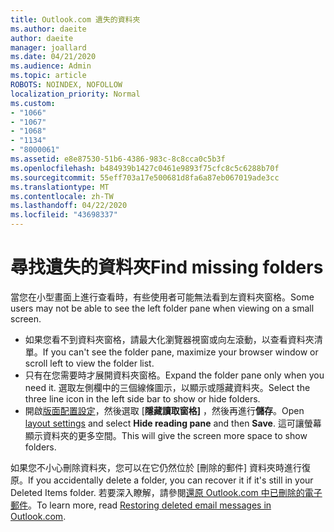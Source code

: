 ```yaml
---
title: Outlook.com 遺失的資料夾
ms.author: daeite
author: daeite
manager: joallard
ms.date: 04/21/2020
ms.audience: Admin
ms.topic: article
ROBOTS: NOINDEX, NOFOLLOW
localization_priority: Normal
ms.custom:
- "1066"
- "1067"
- "1068"
- "1134"
- "8000061"
ms.assetid: e8e87530-51b6-4386-983c-8c8cca0c5b3f
ms.openlocfilehash: b484939b1427c0461e9893f75cfc8c5c6288b70f
ms.sourcegitcommit: 55eff703a17e500681d8fa6a87eb067019ade3cc
ms.translationtype: MT
ms.contentlocale: zh-TW
ms.lasthandoff: 04/22/2020
ms.locfileid: "43698337"
---
```

# <a name="find-missing-folders"></a><span data-ttu-id="70498-102">尋找遺失的資料夾</span><span class="sxs-lookup"><span data-stu-id="70498-102">Find missing folders</span></span>

<span data-ttu-id="70498-103">當您在小型畫面上進行查看時，有些使用者可能無法看到左資料夾窗格。</span><span class="sxs-lookup"><span data-stu-id="70498-103">Some users may not be able to see the left folder pane when viewing on a small screen.</span></span>

- <span data-ttu-id="70498-104">如果您看不到資料夾窗格，請最大化瀏覽器視窗或向左滾動，以查看資料夾清單。</span><span class="sxs-lookup"><span data-stu-id="70498-104">If you can't see the folder pane, maximize your browser window or scroll left to view the folder list.</span></span>
- <span data-ttu-id="70498-105">只有在您需要時才展開資料夾窗格。</span><span class="sxs-lookup"><span data-stu-id="70498-105">Expand the folder pane only when you need it.</span></span> <span data-ttu-id="70498-106">選取左側欄中的三個線條圖示，以顯示或隱藏資料夾。</span><span class="sxs-lookup"><span data-stu-id="70498-106">Select the three line icon in the left side bar to show or hide folders.</span></span>
- <span data-ttu-id="70498-107">開啟[版面配置設定](https://outlook.live.com/mail/options/mail/layout)，然後選取 [**隱藏讀取窗格]** ，然後再進行**儲存**。</span><span class="sxs-lookup"><span data-stu-id="70498-107">Open [layout settings](https://outlook.live.com/mail/options/mail/layout) and select **Hide reading pane** and then **Save**.</span></span> <span data-ttu-id="70498-108">這可讓螢幕顯示資料夾的更多空間。</span><span class="sxs-lookup"><span data-stu-id="70498-108">This will give the screen more space to show folders.</span></span>

<span data-ttu-id="70498-109">如果您不小心刪除資料夾，您可以在它仍然位於 [刪除的郵件] 資料夾時進行復原。</span><span class="sxs-lookup"><span data-stu-id="70498-109">If you accidentally delete a folder, you can recover it if it's still in your Deleted Items folder.</span></span> <span data-ttu-id="70498-110">若要深入瞭解，請參閱[還原 Outlook.com 中已刪除的電子郵件](https://support.office.com/article/cf06ab1b-ae0b-418c-a4d9-4e895f83ed50)。</span><span class="sxs-lookup"><span data-stu-id="70498-110">To learn more, read [Restoring deleted email messages in Outlook.com](https://support.office.com/article/cf06ab1b-ae0b-418c-a4d9-4e895f83ed50).</span></span>
